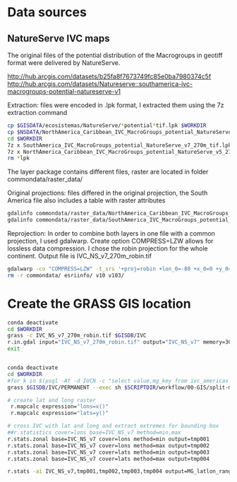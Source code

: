 # Data sources

## NatureServe IVC maps
 The original files of the potential distribution of the Macrogroups in geotiff format were delivered by NatureServe.

 http://hub.arcgis.com/datasets/b25fa8f7673749fc85e0ba7980374c5f
 http://hub.arcgis.com/datasets/Natureserve::southamerica-ivc-macrogroups-potential-natureserve-v1

 Extraction: files were encoded in .lpk format, I extracted them using the 7z extraction command

```sh
cp $GISDATA/ecosistemas/NatureServe/*potential*tif.lpk $WORKDIR
cp $NSDATA/NorthAmerica_Caribbean_IVC_MacroGroups_potential_NatureServe_v5_270m_tif.lpk $WORKDIR
cd $WORKDIR
7z x SouthAmerica_IVC_MacroGroups_potential_NatureServe_v7_270m_tif.lpk
7z x NorthAmerica_Caribbean_IVC_MacroGroups_potential_NatureServe_v5_270m_tif.lpk
rm *lpk
```

 The layer package contains different files, raster are located in folder commondata/raster_data/

 Original projections: files differed in the original projection, the South America file also includes a table with raster attributes

```sh
gdalinfo commondata/raster_data/NorthAmerica_Caribbean_IVC_MacroGroups_potential_NatureServe_v5_270m.tif
gdalinfo commondata/raster_data/SouthAmerica_IVC_MacroGroups_potential_NatureServe_v7_270m.tif | less
```

 Reprojection: In order to combine both layers in one file with a common projection, I used gdalwarp. Create option COMPRESS=LZW allows for lossless data compression.  I chose the robin projection for the whole continent. Output file is IVC_NS_v7_270m_robin.tif


```sh
gdalwarp -co "COMPRESS=LZW" -t_srs '+proj=robin +lon_0=-80 +x_0=0 +y_0=0 +datum=WGS84 +units=m +no_defs +ellps=WGS84 +towgs84=0,0,0' commondata/raster_data/NorthAmerica_Caribbean_IVC_MacroGroups_potential_NatureServe_v5_270m.tif commondata/raster_data/SouthAmerica_IVC_MacroGroups_potential_NatureServe_v7_270m.tif IVC_NS_v7_270m_robin.tif
rm -r commondata/ esriinfo/ v10 v103/
```

# Create the GRASS GIS location

```sh
conda deactivate
cd $WORKDIR
grass -c IVC_NS_v7_270m_robin.tif $GISDB/IVC
r.in.gdal input="IVC_NS_v7_270m_robin.tif" output="IVC_NS_v7" memory=300 offset=0 num_digits=0
exit
```

```sh

conda deactivate
cd $WORKDIR
#for k in $(psql -At -d IUCN -c "select value,mg_key from ivc_americas where formation_ IN ('1.A.1','1.A.2','1.A.3','1.A.4','1.A.5','1.B.1','1.B.2','1.B.3') order by ivc_format,mg_key")
grass $GISDB/IVC/PERMANENT --exec sh $SCRIPTDIR/workflow/00-GIS/split-macrogroup-mapsets.sh "'1.A.5'"

```


```sh
# create lat and long raster
 r.mapcalc expression="lons=x()"
 r.mapcalc expression="lats=y()"

# cross IVC with lat and long and extract extremes for bounding box
##r.statistics cover=lons base=IVC_NS_v7 method=min,max
r.stats.zonal base=IVC_NS_v7 cover=lons method=min output=tmp001
r.stats.zonal base=IVC_NS_v7 cover=lons method=max output=tmp002
r.stats.zonal base=IVC_NS_v7 cover=lats method=min output=tmp003
r.stats.zonal base=IVC_NS_v7 cover=lats method=max output=tmp004

r.stats -ai IVC_NS_v7,tmp001,tmp002,tmp003,tmp004 output=MG_latlon_range.txt
```
